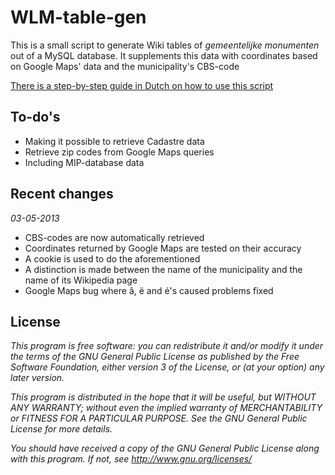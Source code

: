 WLM-table-gen
=============

This is a small script to generate Wiki tables of _gemeentelijke monumenten_ out of a MySQL database.
It supplements this data with coordinates based on Google Maps' data and the municipality's CBS-code

[There is a step-by-step guide in Dutch on how to use this script](http://nl.wikipedia.org/wiki/Wikipedia:Wikiproject/Erfgoed/Nederlandse_Erfgoed_Inventarisatie/Gemeentelijke_monumenten/WLM-table-gen)

To-do's
-------
* Making it possible to retrieve Cadastre data
* Retrieve zip codes from Google Maps queries
* Including MIP-database data


Recent changes
--------------

 *03-05-2013*
* CBS-codes are now automatically retrieved
* Coordinates returned by Google Maps are tested on their accuracy
* A cookie is used to do the aforementioned
* A distinction is made between the name of the municipality and the name of its Wikipedia page
* Google Maps bug where â, ë and é's caused problems fixed

License
-------

*This program is free software: you can redistribute it and/or modify*
*it under the terms of the GNU General Public License as published by*
*the Free Software Foundation, either version 3 of the License, or*
*(at your option) any later version.*

*This program is distributed in the hope that it will be useful,*
*but WITHOUT ANY WARRANTY; without even the implied warranty of*
*MERCHANTABILITY or FITNESS FOR A PARTICULAR PURPOSE.  See the*
*GNU General Public License for more details.*

*You should have received a copy of the GNU General Public License*
*along with this program.  If not, see http://www.gnu.org/licenses/*
